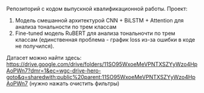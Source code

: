 Репозиторий с кодом выпускной квалификационной работы.
Проект:
1) Модель смешанной архитектурой CNN + BiLSTM + Attention для анализа тональности по трем классам
2) Fine-tuned модель RuBERT для анализа тональночти по трем классам (единственная проблема - график loss из-за ошибки в коде не получился).

Датасет можно найти здесь: https://drive.google.com/drive/folders/11SO95WxoeMeVPNTXSZYyWzo4HpAoPWn7?dmr=1&ec=wgc-drive-hero-goto&q=sharedwith:public%20parent:11SO95WxoeMeVPNTXSZYyWzo4HpAoPWn7
(нужно нажать очистить фильтры)
